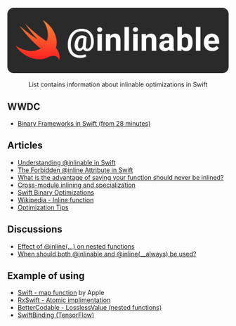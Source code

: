 <p align="center">
    <img src=".github/cover.png"/>
</p>
<p align="center">
    <a>List contains information about inlinable optimizations in Swift</a>
</p>

## WWDC
- [Binary Frameworks in Swift (from 28 minutes)](https://developer.apple.com/videos/play/wwdc2019/416/)

## Articles
- [Understanding @inlinable in Swift](https://swiftrocks.com/understanding-inlinable-in-swift)
- [The Forbidden @inline Attribute in Swift](https://swiftrocks.com/the-forbidden-inline-attribute-in-swift)
- [What is the advantage of saying your function should never be inlined?](https://catwolf.org/qs?id=dc4e5152-34f1-4c12-9ae7-a0ae7b21b76d&x=y)
- [Cross-module inlining and specialization](https://github.com/apple/swift-evolution/blob/master/proposals/0193-cross-module-inlining-and-specialization.md)
- [Swift Binary Optimizations](https://medium.com/@aslanyanhaik/swift-binary-optimizations-c13683d189fa)
- [Wikipedia - Inline function](https://en.wikipedia.org/wiki/Inline_function)
- [Optimization Tips](https://jdiaz.fr/swift/optimization-tips.html)

## Discussions
- [Effect of @inline(…) on nested functions](https://forums.swift.org/t/effect-of-inline-on-nested-functions/50202)
- [When should both @inlinable and @inline(__always) be used?](https://forums.swift.org/t/when-should-both-inlinable-and-inline-always-be-used/37375)

## Example of using
- [Swift - map function](https://github.com/apple/swift/blob/main/stdlib/public/core/Map.swift) by Apple
- [RxSwift - Atomic implimentation](https://github.com/ReactiveX/RxSwift/blob/1a1fa37b0d08e0f99ffa41f98f340e8bc60c35c4/Platform/AtomicInt.swift)
- [BetterCodable - LosslessValue (nested functions)](https://github.com/marksands/BetterCodable/blob/master/Sources/BetterCodable/LosslessValue.swift)
- [SwiftBinding (TensorFlow)](https://github.com/tensorflow/swift-bindings/blob/main/EagerExecution.swift.gyb)
